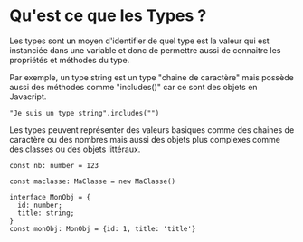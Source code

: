 # Qu'est ce que les Types ?

Les types sont un moyen d'identifier de quel type est la valeur qui est instanciée dans une variable et donc de permettre aussi de connaitre les propriétés et méthodes du type.

Par exemple, un type string est un type "chaine de caractère" mais possède aussi des méthodes comme "includes()" car ce sont des objets en Javacript.

`"Je suis un type string".includes("")`

Les types peuvent représenter des valeurs basiques comme des chaines de caractère ou des nombres mais aussi des objets plus complexes comme des classes ou des objets littéraux.

`const nb: number = 123`

`const maclasse: MaClasse = new MaClasse()`

```
interface MonObj = {
  id: number;
  title: string;
}
const monObj: MonObj = {id: 1, title: 'title'}
```
